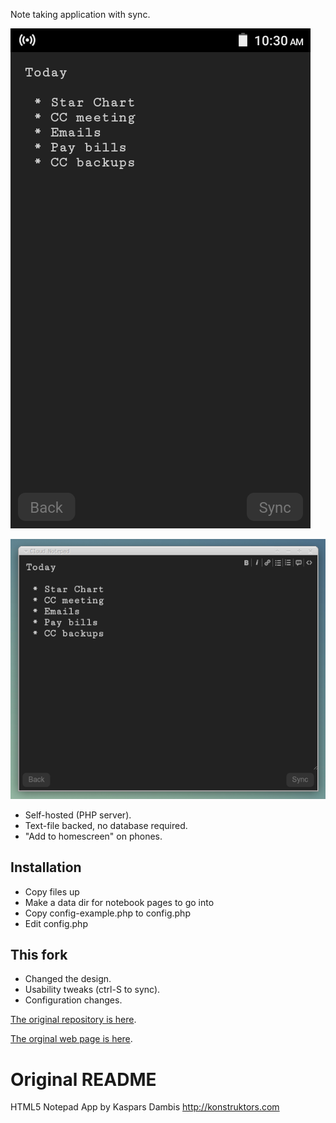 Note taking application with sync.

![Phone screenshot](./images/screenshot.png)

![Desktop screenshot](./images/screenshot-2.png)

 * Self-hosted (PHP server).
 * Text-file backed, no database required.
 * "Add to homescreen" on phones.

## Installation

 * Copy files up
 * Make a data dir for notebook pages to go into
 * Copy config-example.php to config.php
 * Edit config.php

## This fork

 * Changed the design.
 * Usability tweaks (ctrl-S to sync).
 * Configuration changes.

[The original repository is here](https://github.com/kasparsd/HTML5-Notepad-with-Sync).

[The orginal web page is here](http://konstruktors.com/projects/html5-notepad/).

# Original README

HTML5 Notepad App
by Kaspars Dambis
http://konstruktors.com

